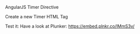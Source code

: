AngularJS Timer Directive

Create a new Timer HTML Tag
<div ng-timer callback="<callback function on timeout>" time-sec="<timeout time in seconds>"></div>


Test it: Have a look at Plunker: https://embed.plnkr.co/lMmS3v/
